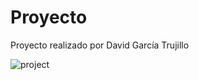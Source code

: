 # Proyecto

Proyecto realizado por David García Trujillo


![project](https://user-images.githubusercontent.com/56262968/148589808-8045c993-e297-443c-bfb2-ef70122082bc.png)
